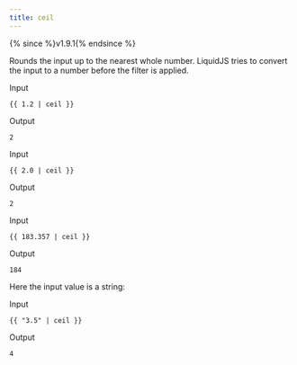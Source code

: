 ```yaml
---
title: ceil
---
```


{% since %}v1.9.1{% endsince %}

Rounds the input up to the nearest whole number. LiquidJS tries to convert the input to a number before the filter is applied.

Input
```liquid
{{ 1.2 | ceil }}
```

Output
```text
2
```

Input
```liquid
{{ 2.0 | ceil }}
```

Output
```text
2
```

Input
```liquid
{{ 183.357 | ceil }}
```

Output
```text
184
```

Here the input value is a string:

Input
```liquid
{{ "3.5" | ceil }}
```

Output
```text
4
```
